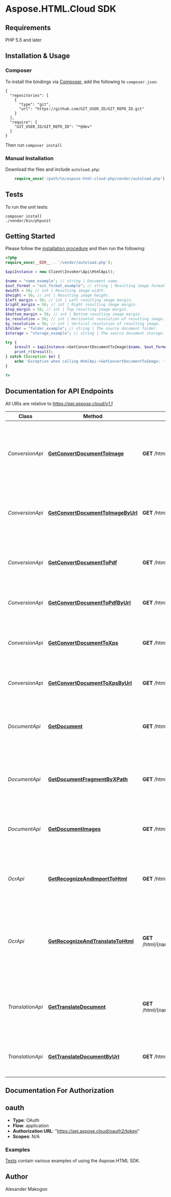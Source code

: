 # Aspose.HTML.Cloud SDK

## Requirements

PHP 5.5 and later

## Installation & Usage
### Composer

To install the bindings via [Composer](http://getcomposer.org/), add the following to `composer.json`:

```
{
  "repositories": [
    {
      "type": "git",
      "url": "https://github.com/GIT_USER_ID/GIT_REPO_ID.git"
    }
  ],
  "require": {
    "GIT_USER_ID/GIT_REPO_ID": "*@dev"
  }
}
```

Then run `composer install`

### Manual Installation

Download the files and include `autoload.php`:

```php
    require_once('/path/to/aspose-html-cloud-php/vendor/autoload.php');
```

## Tests

To run the unit tests:

```
composer install
./vendor/bin/phpunit
```

## Getting Started

Please follow the [installation procedure](#installation--usage) and then run the following:

```php
<?php
require_once(__DIR__ . '/vendor/autoload.php');

$apiInstance = new Client\Invoker\Api\HtmlApi();

$name = "name_example"; // string | Document name.
$out_format = "out_format_example"; // string | Resulting image format.
$width = 56; // int | Resulting image width.
$height = 56; // int | Resulting image height.
$left_margin = 56; // int | Left resulting image margin.
$right_margin = 56; // int | Right resulting image margin.
$top_margin = 56; // int | Top resulting image margin.
$bottom_margin = 56; // int | Bottom resulting image margin.
$x_resolution = 56; // int | Horizontal resolution of resulting image.
$y_resolution = 56; // int | Vertical resolution of resulting image.
$folder = "folder_example"; // string | The source document folder.
$storage = "storage_example"; // string | The source document storage.

try {
    $result = $apiInstance->GetConvertDocumentToImage($name, $out_format, $width, $height, $left_margin, $right_margin, $top_margin, $bottom_margin, $x_resolution, $y_resolution, $folder, $storage);
    print_r($result);
} catch (Exception $e) {
    echo 'Exception when calling HtmlApi->GetConvertDocumentToImage: ', $e->getMessage(), PHP_EOL;
}

?>
```

## Documentation for API Endpoints

All URIs are relative to *https://api.aspose.cloud/v1.1*

Class | Method | HTTP request | Description
------------ | ------------- | ------------- | -------------
*ConversionApi* | [**GetConvertDocumentToImage**](docs/Api/ConversionApi.md#Getconvertdocumenttoimage) | **GET** /html/{name}/convert/image/{outFormat} | Convert the HTML document from the storage by its name to the specified image format.
*ConversionApi* | [**GetConvertDocumentToImageByUrl**](docs/Api/ConversionApi.md#Getconvertdocumenttoimagebyurl) | **GET** /html/convert/image/{outFormat} | Convert the HTML page from the web by its URL to the specified image format.
*ConversionApi* | [**GetConvertDocumentToPdf**](docs/Api/ConversionApi.md#Getconvertdocumenttopdf) | **GET** /html/{name}/convert/pdf | Convert the HTML document from the storage by its name to PDF.
*ConversionApi* | [**GetConvertDocumentToPdfByUrl**](docs/Api/ConversionApi.md#Getconvertdocumenttopdfbyurl) | **GET** /html/convert/pdf | Convert the HTML page from the web by its URL to PDF.
*ConversionApi* | [**GetConvertDocumentToXps**](docs/Api/ConversionApi.md#Getconvertdocumenttoxps) | **GET** /html/{name}/convert/xps | Convert the HTML document from the storage by its name to XPS.
*ConversionApi* | [**GetConvertDocumentToXpsByUrl**](docs/Api/ConversionApi.md#Getconvertdocumenttoxpsbyurl) | **GET** /html/convert/xps | Convert the HTML page from the web by its URL to XPS.
*DocumentApi* | [**GetDocument**](docs/Api/DocumentApi.md#Getdocument) | **GET** /html/{name} | Return the HTML document by the name from default or specified storage.
*DocumentApi* | [**GetDocumentFragmentByXPath**](docs/Api/DocumentApi.md#Getdocumentfragmentbyxpath) | **GET** /html/{name}/fragments/{outFormat} | Return list of HTML fragments matching the specified XPath query.
*DocumentApi* | [**GetDocumentImages**](docs/Api/DocumentApi.md#Getdocumentimages) | **GET** /html/{name}/images/all | Return all HTML document images packaged as a ZIP archive.
*OcrApi* | [**GetRecognizeAndImportToHtml**](docs/Api/OcrApi.md#Getrecognizeandimporttohtml) | **GET** /html/{name}/ocr/import | Recognize text from the image file in the storage and import it to HTML format.
*OcrApi* | [**GetRecognizeAndTranslateToHtml**](docs/Api/OcrApi.md#Getrecognizeandtranslatetohtml) | **GET** /html/{name}/ocr/translate/{srcLang}/{resLang} | Recognize text from the image file in the storage, import it to HTML format and translate to specified language.
*TranslationApi* | [**GetTranslateDocument**](docs/Api/TranslationApi.md#Gettranslatedocument) | **GET** /html/{name}/translate/{srcLang}/{resLang} | Translate the HTML document specified by the name from default or specified storage.
*TranslationApi* | [**GetTranslateDocumentByUrl**](docs/Api/TranslationApi.md#Gettranslatedocumentbyurl) | **GET** /html/translate/{srcLang}/{resLang} | Translate the HTML document from Web specified by its URL.


## Documentation For Authorization

## oauth

- **Type**: OAuth
- **Flow**: application
- **Authorization URL**: "https://api.aspose.cloud/oauth2/token"
- **Scopes**: N/A

### Examples

[Tests](./test/Api/) contain various examples of using the Aspose.HTML SDK.

## Author
Alexander Makogon



